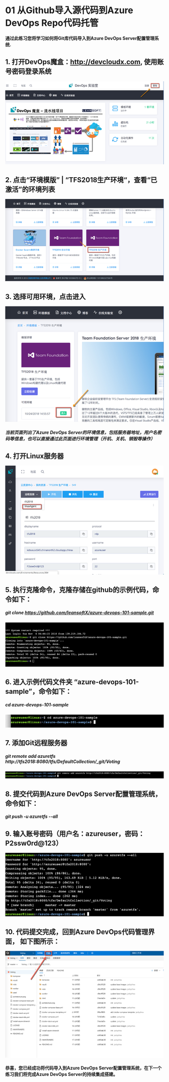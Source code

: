 ﻿# 01 从Github导入源代码到Azure DevOps Repo代码托管
#### 通过此练习您将学习如何将Git库代码导入到Azure DevOps Server配置管理系统.

## 1. 打开DevOps魔盒：http://devcloudx.com, 使用账号密码登录系统
![](images/createprojectopenserverstep1.png)

## 2. 点击“环境模版” | “TFS2018生产环境“，查看“已激活”的环境列表
![](images/createprojectopenserverstep3.png)

## 3. 选择可用环境，点击进入
![](images/createprojectopenserverstep4.png)
##### 当前页面列出了Azure DevOps Server的环境信息，包括服务器地址，用户名密码等信息，也可以直接通过此页面进行环境管理（开机、关机、销毁等操作）

## 4. 打开Linux服务器
![](images/importcodestep1.png)

## 5. 执行克隆命令，克隆存储在github的示例代码，命令如下：
##### git clone https://github.com/leansoftX/azure-devops-101-sample.git
![](images/importcodestep2.png)

## 6. 进入示例代码文件夹 “azure-devops-101-sample”，命令如下：
##### cd azure-devops-101-sample
![](images/importcodestep3.png)

## 7. 添加Git远程服务器
##### git remote add azuretfs http://tfs2018:8080/tfs/DefaultCollection/_git/Voting
![](images/importcodestep4.png)

## 8. 提交代码到Azure DevOps Server配置管理系统，命令如下：
##### git push -u azuretfs --all

## 9. 输入账号密码（用户名：azureuser，密码：P2ssw0rd@123）
![](images/importcodestep6.png)

## 10. 代码提交完成，回到Azure DevOps代码管理界面， 如下图所示：
![](images/importcodestep7.png)

#### 恭喜，您已经成功将代码导入到Azure DevOps Server配置管理系统，在下一个练习我们将完成Azure DevOps Server的持续集成搭建。